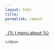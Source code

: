 ```yaml
---
layout: html
title: 
permalink: /about
---
```


<div class="oktw layout container">
    <a class="oktw elements title" href="{{ "/" | relative_url }}"><i class="fas fa-arrow-left"></i>&nbsp;&nbsp;{% t menu.about %}</a>
    <div class="about">
        
    </div>
</div>
    